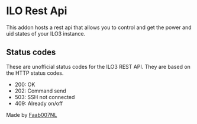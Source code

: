 # ILO Rest Api
This addon hosts a rest api that allows you to control and get the power and uid states of your ILO3 instance.

## Status codes
These are unofficial status codes for the ILO3 REST API. They are based on the HTTP status codes.

- 200: OK
- 202: Command send
- 503: SSH not connected
- 409: Already on/off

Made by [Faab007NL](https://github.com/Faab007NL)